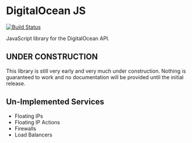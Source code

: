 # DigitalOcean JS

[![Build Status](https://travis-ci.org/jbw91/digitalocean-js.svg?branch=master)](https://travis-ci.org/jbw91/digitalocean-js)

JavaScript library for the DigitalOcean API.

## UNDER CONSTRUCTION

This library is still very early and very much under construction. Nothing is guaranteed to work and no documentation will be provided until the initial release.

## Un-Implemented Services

* Floating IPs
* Floating IP Actions
* Firewalls
* Load Balancers

